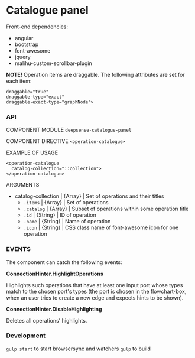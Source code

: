 # Catalogue panel

Front-end dependencies:

- angular
- bootstrap
- font-awesome
- jquery
- malihu-custom-scrollbar-plugin

**NOTE!** Operation items are draggable. The following attributes are set for each item:

    draggable="true"
    draggable-type="exact"
    draggable-exact-type="graphNode">

### API

COMPONENT MODULE `deepsense-catalogue-panel`

COMPONENT DIRECTIVE `<operation-catalogue>`

EXAMPLE OF USAGE

    <operation-catalogue
      catalog-collection="::collection">
    </operation-catalogue>

ARGUMENTS

  - catalog-collection | {Array} | Set of operations and their titles
    - `.items` | {Array} | Set of operations
    - `.catalog` | {Array} | Subset of operations within some operation title
    - `.id` | {String} | ID of operation
    - `.name` | {String} | Name of operation
    - `.icon` | {String} | CSS class name of font-awesome icon for one operation

### EVENTS

The component can catch the following events:

**ConnectionHinter.HighlightOperations**

Highlights such operations that have at least one input port whose types match to the chosen port's types
(the port is chosen in the flowchart-box, when an user tries to create a new edge and expects hints to be shown).

**ConnectionHinter.DisableHighlighting**

Deletes all operations' highlights.

### Development

`gulp start` to start browsersync and watchers
`gulp` to build